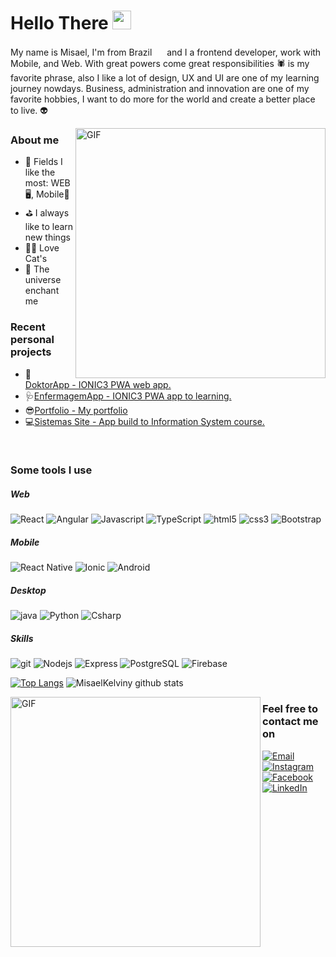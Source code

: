 <h1>Hello There <img src="https://media.giphy.com/media/WUlplcMpOCEmTGBtBW/giphy.gif" width="30"></h1>

<p>My name is Misael, I'm from Brazil <img src="https://user-images.githubusercontent.com/47995046/91626906-6efbab80-e989-11ea-99ec-88424cd8b2db.png" width="16"/> and I a frontend developer, work with Mobile, and Web. With great powers come great responsibilities 🕷 is my favorite phrase, also I like a lot of design, UX and UI are one of my learning journey nowdays. Business, administration and innovation are one of my favorite hobbies, I want to do more for the world and create a better place to live. 👽</p>

<img align="right" height="400" alt="GIF" src="https://media.giphy.com/media/UT5C4hCvmlSzJ7QeQy/giphy.gif" />

<h3>About me</h3>
<ul>
  <li>🌟 Fields I like the most: WEB 🖥, Mobile📱</li>
  <li>⛳ I always like to learn new things</li>
  <li>🐱‍👤 Love Cat's</li>
  <li>💫 The universe enchant me</li>
</ul>

<h3>Recent personal projects</h3>
<ul>
  <li>🍺<a href="https://github.com/MisaelKelviny/DoktorApp">DoktorApp - IONIC3 PWA web app.</a></li>
  <li>🩺<a href="https://github.com/MisaelKelviny/EnfermagemApp">EnfermagemApp - IONIC3 PWA app to learning.</a></li>
  <li>😎<a href="https://github.com/MisaelKelviny/myPortfolio">Portfolio - My portfolio</a></li>
  <li>💻<a href="https://github.com/MisaelKelviny/SIwebsite">Sistemas Site - App build to Information System course.</a></li>
</ul>

</br>

<h3>Some tools I use</h3>
<h5>Web</h5>
<p>
<img alt="React" src="https://img.shields.io/badge/-React-1a1a1a?style=flat-square&logo=react&logoColor=41ea07" /> 
<img alt="Angular" src="https://img.shields.io/badge/-Angular-1a1a1a?style=flat-square&logo=angular&logoColor=41ea07" /> 
<img alt="Javascript" src="https://img.shields.io/badge/-JavaScript-1a1a1a?style=flat-square&logo=javascript&logoColor=41ea07" /> 
<img alt="TypeScript" src="https://img.shields.io/badge/-TypeScript-1a1a1a?style=flat-square&logo=typescript&logoColor=41ea07" /> 
<img alt="html5" src="https://img.shields.io/badge/-HTML5-1a1a1a?style=flat-square&logo=html5&logoColor=41ea07" /> 
<img alt="css3" src="https://img.shields.io/badge/-CSS3-1a1a1a?style=flat-square&logo=css3&logoColor=41ea07" />
<img alt="Bootstrap" src="https://img.shields.io/badge/-Bootstrap-1a1a1a?style=flat-square&logo=bootstrap&logoColor=41ea07" />
</p>
<h5>Mobile</h5>
<p>
<img alt="React Native" src="https://img.shields.io/badge/-ReactNative-1a1a1a?style=flat-square&logo=react&logoColor=41ea07" /> 
<img alt="Ionic" src="https://img.shields.io/badge/-Ionic-1a1a1a?style=flat-square&logo=ionic&logoColor=41ea07" /> 
<img alt="Android" src="https://img.shields.io/badge/-Android-1a1a1a?style=flat-square&logo=android&logoColor=41ea07" /> 
</p>
<h5>Desktop</h5>
<p>
<img alt="java" src="https://img.shields.io/badge/-Java-1a1a1a?style=flat-square&logo=java&logoColor=41ea07" /> 
<img alt="Python" src="https://img.shields.io/badge/-Python-1a1a1a?style=flat-square&logo=python&logoColor=41ea07" /> 
<img alt="Csharp" src="https://img.shields.io/badge/-Csharp-1a1a1a?style=flat-square&logo=c-sharp&logoColor=41ea07" />   
</p>
<h5>Skills</h5>
<p>
<img alt="git" src="https://img.shields.io/badge/-Git-1a1a1a?style=flat-square&logo=git&logoColor=41ea07" />
<img alt="Nodejs" src="https://img.shields.io/badge/-Nodejs-1a1a1a?style=flat-square&logo=Node.js&logoColor=41ea07" /> 
<img alt="Express" src="https://img.shields.io/badge/-Express-1a1a1a?style=flat-square&logo=express.js&logoColor=41ea07" /> 
<img alt="PostgreSQL" src="https://img.shields.io/badge/-PostgreSQL-1a1a1a?style=flat-square&logo=postgresql&logoColor=41ea07" /> 
<img alt="Firebase" src="https://img.shields.io/badge/-Firebase-1a1a1a?style=flat-square&logo=firebase&logoColor=41ea07" />   
</p>

[![Top Langs](https://github-readme-stats.vercel.app/api/top-langs/?username=MisaelKelviny&layout=compact)](https://github.com/MisaelKelviny/github-readme-stats)
![MisaelKelviny github stats](https://github-readme-stats.vercel.app/api?username=MisaelKelviny&bg_color=30,343a40,010101&show_icons=true&title_color=41ea07&text_color=41ea07)

<p>
<img align="left" height="400" alt="GIF" src="https://media.giphy.com/media/26FPp1PpHSr8wVZS0/giphy.gif" />
</p>

<h3>Feel free to contact me on</h3>
<p>
<a href="mailto:misaelkelviny@hotmail.com"><img alt="Email" src="https://img.shields.io/badge/email-%2312100E.svg?&style=for-the-badge&logo=gmail&logoColor=orange" /></a>
<a href="https://www.instagram.com/kelvinymisael/"><img alt="Instagram" src="https://img.shields.io/badge/Instagram-%2312100E.svg?&style=for-the-badge&logo=instagram&logoColor=orange" /></a>
<a href="https://www.facebook.com/misaelkelviny32"><img alt="Facebook" src="https://img.shields.io/badge/facebook-%2312100E.svg?&style=for-the-badge&logo=facebook&logoColor=orange" /></a> 
<a href="https://www.linkedin.com/in/misael-kelviny/"><img alt="LinkedIn" src="https://img.shields.io/badge/linkedin-%2312100E.svg?&style=for-the-badge&logo=linkedin&logoColor=orange" /></a>
</p>
